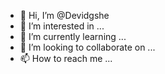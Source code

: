 - 👋 Hi, I’m @Devidgshe
- 👀 I’m interested in ...
- 🌱 I’m currently learning ...
- 💞️ I’m looking to collaborate on ...
- 📫 How to reach me ...

<!---
Devidgshe/Devidgshe is a ✨ special ✨ repository because its `README.md` (this file) appears on your GitHub profile.
You can click the Preview link to take a look at your changes.
--->
